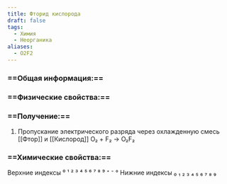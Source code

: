 ```yaml
---
title: Фторид кислорода
draft: false
tags:
  - Химия
  - Неорганика
aliases:
  - O2F2
---
```

### ==Общая информация:==
### ==Физические свойства:==
### ==Получение:==
1. Пропускание электрического разряда через охлажденную смесь [[Фтор]] и [[Кислород]]
O₂ + F₂ → O₂F₂
### ==Химические свойства:==

Верхние индексы ⁰ ¹ ² ³ ⁴ ⁵ ⁶ ⁷ ⁸ ⁹ ⁺ ⁻ °
Нижние индексы ₀ ₁ ₂ ₃ ₄ ₅ ₆ ₇ ₈ ₉ 
